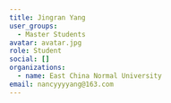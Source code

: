 ```yaml
---
title: Jingran Yang
user_groups:
  - Master Students
avatar: avatar.jpg
role: Student
social: []
organizations:
  - name: East China Normal University
email: nancyyyyang@163.com
---
```

